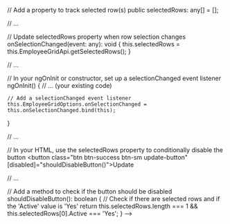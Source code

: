 // Add a property to track selected row(s)
public selectedRows: any[] = [];

// ...

// Update selectedRows property when row selection changes
onSelectionChanged(event: any): void {
    this.selectedRows = this.EmployeeGridApi.getSelectedRows();
}

// ...

// In your ngOnInit or constructor, set up a selectionChanged event listener
ngOnInit() {
    // ... (your existing code)

    // Add a selectionChanged event listener
    this.EmployeeGridOptions.onSelectionChanged = this.onSelectionChanged.bind(this);
}

// ...

// In your HTML, use the selectedRows property to conditionally disable the button
<button class="btn btn-success btn-sm update-button" [disabled]="shouldDisableButton()">Update</button>

// ...

// Add a method to check if the button should be disabled
shouldDisableButton(): boolean {
    // Check if there are selected rows and if the 'Active' value is 'Yes'
    return this.selectedRows.length === 1 && this.selectedRows[0].Active === 'Yes';
}
-->

